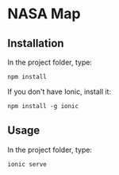 # NASA Map

## Installation

In the project folder, type:
```
npm install
```

If you don't have Ionic, install it:
```
npm install -g ionic
```

## Usage

In the project folder, type:
```
ionic serve
```
